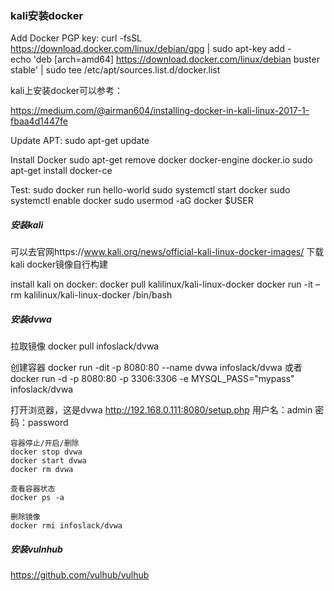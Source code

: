 ### kali安装docker
Add Docker PGP key:
    curl -fsSL https://download.docker.com/linux/debian/gpg | sudo apt-key add -    
    echo 'deb [arch=amd64] https://download.docker.com/linux/debian buster stable' | sudo tee /etc/apt/sources.list.d/docker.list

kali上安装docker可以参考：

https://medium.com/@airman604/installing-docker-in-kali-linux-2017-1-fbaa4d1447fe

Update APT:
    sudo apt-get update

Install Docker
    sudo apt-get remove docker docker-engine docker.io
    sudo apt-get install docker-ce

Test:
    sudo docker run hello-world
    sudo systemctl start docker
    sudo systemctl enable docker
    sudo usermod -aG docker $USER

##### 安装kali
可以去官网https://www.kali.org/news/official-kali-linux-docker-images/ 下载kali docker镜像自行构建

install kali on docker:
    docker pull kalilinux/kali-linux-docker
    docker run -it –rm kalilinux/kali-linux-docker /bin/bash

##### 安装dvwa
拉取镜像
    docker pull infoslack/dvwa

创建容器
    docker run -dit -p 8080:80 --name dvwa infoslack/dvwa
    或者
    docker run -d -p 8080:80 -p 3306:3306 -e MYSQL_PASS="mypass" infoslack/dvwa

打开浏览器，这是dvwa
http://192.168.0.111:8080/setup.php
用户名：admin
密码：password

    容器停止/开启/删除
    docker stop dvwa
    docker start dvwa
    docker rm dvwa
    
    查看容器状态
    docker ps -a
    
    删除镜像
    docker rmi infoslack/dvwa



##### 安装vulnhub

https://github.com/vulhub/vulhub


